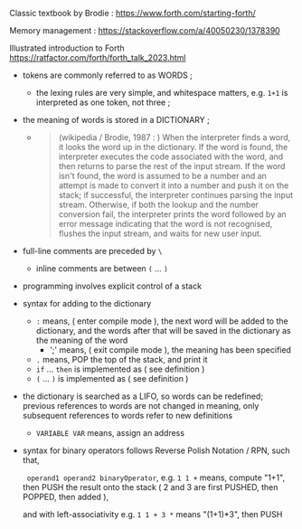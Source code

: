 Classic textbook by Brodie :
https://www.forth.com/starting-forth/

Memory management :
https://stackoverflow.com/a/40050230/1378390

Illustrated introduction to Forth 
https://ratfactor.com/forth/forth_talk_2023.html



- tokens are commonly referred to as WORDS ;
  - the lexing rules are very simple, and whitespace matters, e.g. `1+1` is interpreted as one token, not three ;
- the meaning of words is stored in a DICTIONARY ;
  - > (wikipedia / Brodie, 1987 : ) When the interpreter finds a word, it looks the word up in the dictionary. If the word is found, the interpreter executes the code associated with the word, and then returns to parse the rest of the input stream. If the word isn't found, the word is assumed to be a number and an attempt is made to convert it into a number and push it on the stack; if successful, the interpreter continues parsing the input stream. Otherwise, if both the lookup and the number conversion fail, the interpreter prints the word followed by an error message indicating that the word is not recognised, flushes the input stream, and waits for new user input.
- full-line comments are preceded by `\`
  - inline comments are between `(` ... `)`
- programming involves explicit control of a stack
- syntax for adding to the dictionary
  - `:` means, ( enter compile mode ), the next word will be added to the
    dictionary, and the words after that will be saved in the dictionary as the
    meaning of the word
    - ';' means, ( exit compile mode ), the meaning has been specified 
  - `.` means, POP the top of the stack, and print it
  - `if` ... `then` is implemented as ( see definition )
  - `(` ... `)` is implemented as ( see definition )
- the dictionary is searched as a LIFO, so words can be redefined; previous
  references to words are not changed in meaning, only subsequent references to
  words refer to new definitions
  - `VARIABLE VAR` means, assign an address
- syntax for binary operators follows Reverse Polish Notation / RPN, such that,

  ` operand1 operand2 binaryOperator`, 
        e.g. `1 1 +` means, compute "1+1", then
        PUSH the result onto the stack 
        ( 2 and 3 are first PUSHED, then POPPED, then added ), 

  and with left-associativity e.g. `1 1 + 3 *` means "(1+1)*3", then
  PUSH

